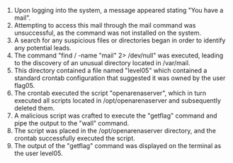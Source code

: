 1. Upon logging into the system, a message appeared stating "You have a mail".
2. Attempting to access this mail through the mail command was unsuccessful, as the command was not installed on the system.
3. A search for any suspicious files or directories began in order to identify any potential leads.
4. The command "find / -name "mail" 2> /dev/null" was executed, leading to the discovery of an unusual directory located in /var/mail.
5. This directory contained a file named "level05" which contained a standard crontab configuration that suggested it was owned by the user flag05.
6. The crontab executed the script "openarenaserver", which in turn executed all scripts located in /opt/openarenaserver and subsequently deleted them.
7. A malicious script was crafted to execute the "getflag" command and pipe the output to the "wall" command.
8. The script was placed in the /opt/openarenaserver directory, and the crontab successfully executed the script.
9. The output of the "getflag" command was displayed on the terminal as the user level05.
